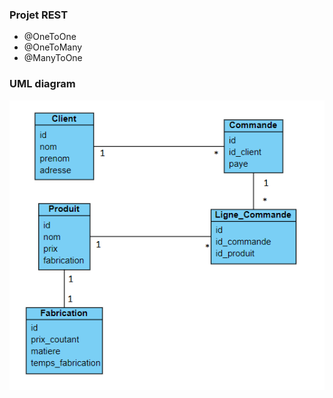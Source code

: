 ### Projet REST
 * @OneToOne
 * @OneToMany
 * @ManyToOne

### UML diagram
![Diagramme UML](https://github.com/Legoota/4A2I-Syst-dist/blob/main/TPFinalRest/UML.png?raw=true)
